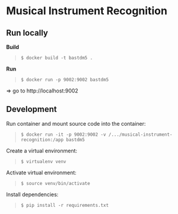 # Musical Instrument Recognition

## Run locally

**Build**  
> `$ docker build -t bastdm5 .`

**Run**  
> `$ docker run -p 9002:9002 bastdm5`

=> go to http://localhost:9002


## Development

Run container and mount source code into the container:
> `$ docker run -it -p 9002:9002 -v /.../musical-instrument-recognition:/app bastdm5`

Create a virtual environment: 
> `$ virtualenv venv`

Activate virtual environment:
> `$ source venv/bin/activate`

Install dependencies:
> `$ pip install -r requirements.txt`


